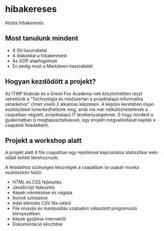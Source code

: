 # hibakereses
Közös hibakeresés

## Most tanulunk mindent

 - A Git használatát
 - A diákokkal a hibakeresést
 - Az OOP alapfogalmait
 - Én pedig most a Markdown használatát
 
## Hogyan kezdődött a projekt?

Az ITMP klubnak és a Green Fox Academy-nek köszönhetően részt vehettünk a "Technológia és módszertan a projektalapú informatika oktatáshoz" címet viselő 2 alkalmas képzésen. 
A képzés keretében olyan eszközökkel ismerkedhettünk meg, amik ma már nélkülözhetetlenek a csapatban végzett, projektalapú IT tevékenységeknek. S hogy mindezt a gyakorlatban is megtapasztalhassuk, egy projekt megvalósítását kapták a csapatok feladatként.

## Projekt a workshop alatt

A projekt alatt 4 fős csapatban egy repüléssel kapcsolatos statisztikai web-oldalt kellett létrehoznunk.

A feladathoz szükséges készségek a csapatban (a csapat-munka eszközökön felül):

 - HTML és CSS fejlesztés
 - JavaScript fejlesztés
 - Képek méretezése és vágása
 - Ikonok színezése
 - Adat elemzés CSV file-okból
 - File olvasás és manipulálás szabadon választott programozói környezetben
 - Képek gyűjtése internetről
 - Dokumentáció készítése 
